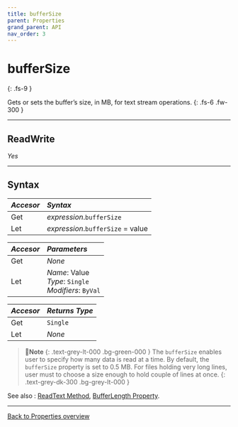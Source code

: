```yaml
---
title: bufferSize
parent: Properties
grand_parent: API
nav_order: 3
---
```


# bufferSize
{: .fs-9 }

Gets or sets the buffer’s size, in MB, for text stream operations.
{: .fs-6 .fw-300 }

---

## ReadWrite

_Yes_

---

## Syntax

|**_Accesor_**|**_Syntax_**|
|:----------|:----------|
|Get|*expression*.`bufferSize`|
|Let|*expression*.`bufferSize` = value|

|**_Accesor_**|**_Parameters_**|
|:----------|:----------|
|Get|_None_|
|Let|*Name*: Value<br>*Type*: `Single`<br>*Modifiers*: `ByVal`|

|**_Accesor_**|**_Returns Type_**|
|:----------|:----------|
|Get|`Single`|
|Let|_None_|

>📝**Note**
>{: .text-grey-lt-000 .bg-green-000 }
>The `bufferSize` enables user to specify how many data is read at a time. By default, the `bufferSize` property is set to 0.5 MB. For files holding very long lines, user must to choose a size enough to hold couple of lines at once.
{: .text-grey-dk-300 .bg-grey-lt-000 }

See also
: [ReadText Method](https://ws-garcia.github.io/ECPTextStream/api/methods/readtext.html), [BufferLength Property](https://ws-garcia.github.io/ECPTextStream/api/properties/bufferlength.html).

---

[Back to Properties overview](https://ws-garcia.github.io/ECPTextStream/api/properties/)